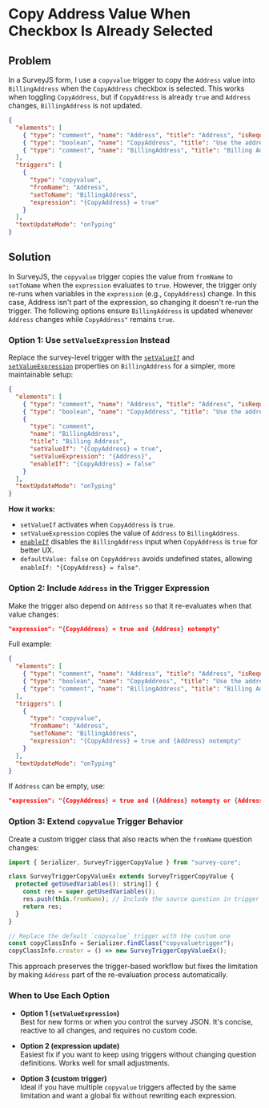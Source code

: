 # Copy Address Value When Checkbox Is Already Selected

## Problem

In a SurveyJS form, I use a `copyvalue` trigger to copy the `Address` value into `BillingAddress` when the `CopyAddress` checkbox is selected. This works when toggling `CopyAddress`, but if `CopyAddress` is already `true` and `Address` changes, `BillingAddress` is not updated.

```json
{
  "elements": [
    { "type": "comment", "name": "Address", "title": "Address", "isRequired": true },
    { "type": "boolean", "name": "CopyAddress", "title": "Use the address for billing" },
    { "type": "comment", "name": "BillingAddress", "title": "Billing Address" }
  ],
  "triggers": [
    {
      "type": "copyvalue",
      "fromName": "Address",
      "setToName": "BillingAddress",
      "expression": "{CopyAddress} = true"
    }
  ],
  "textUpdateMode": "onTyping"
}
```

## Solution

In SurveyJS, the `copyvalue` trigger copies the value from `fromName` to `setToName` when the `expression` evaluates to `true`. However, the trigger only re-runs when variables in the `expression` (e.g., `CopyAddress`) change. In this case, Address isn't part of the expression, so changing it doesn't re-run the trigger. The following options ensure `BillingAddress` is updated whenever `Address` changes while `CopyAddress"` remains `true`.

### Option 1: Use `setValueExpression` Instead

Replace the survey-level trigger with the [`setValueIf`](https://surveyjs.io/form-library/documentation/api-reference/question#setValueIf) and [`setValueExpression`](https://surveyjs.io/form-library/documentation/api-reference/question#setValueExpression) properties on `BillingAddress` for a simpler, more maintainable setup:

```json
{
  "elements": [
    { "type": "comment", "name": "Address", "title": "Address", "isRequired": true },
    { "type": "boolean", "name": "CopyAddress", "title": "Use the address for billing", "defaultValue": false },
    {
      "type": "comment",
      "name": "BillingAddress",
      "title": "Billing Address",
      "setValueIf": "{CopyAddress} = true",
      "setValueExpression": "{Address}",
      "enableIf": "{CopyAddress} = false"
    }
  ],
  "textUpdateMode": "onTyping"
}
```

**How it works:**

- `setValueIf` activates when `CopyAddress` is `true`.
- `setValueExpression` copies the value of `Address` to `BillingAddress`.
- [`enableIf`](https://surveyjs.io/form-library/documentation/api-reference/question#enableIf) disables the `BillingAddress` input when `CopyAddress` is `true` for better UX.
- `defaultValue: false` on `CopyAddress` avoids undefined states, allowing `enableIf: "{CopyAddress} = false"`.

### Option 2: Include `Address` in the Trigger Expression

Make the trigger also depend on `Address` so that it re-evaluates when that value changes:

```json
"expression": "{CopyAddress} = true and {Address} notempty"
```

Full example:


```json
{
  "elements": [
    { "type": "comment", "name": "Address", "title": "Address", "isRequired": true },
    { "type": "boolean", "name": "CopyAddress", "title": "Use the address for billing" },
    { "type": "comment", "name": "BillingAddress", "title": "Billing Address" }
  ],
  "triggers": [
    {
      "type": "copyvalue",
      "fromName": "Address",
      "setToName": "BillingAddress",
      "expression": "{CopyAddress} = true and {Address} notempty"
    }
  ],
  "textUpdateMode": "onTyping"
}
```

If `Address` can be empty, use:

```json
"expression": "{CopyAddress} = true and ({Address} notempty or {Address} empty)"
```

### Option 3: Extend `copyvalue` Trigger Behavior

Create a custom trigger class that also reacts when the `fromName` question changes:

```js
import { Serializer, SurveyTriggerCopyValue } from "survey-core";

class SurveyTriggerCopyValueEx extends SurveyTriggerCopyValue {
  protected getUsedVariables(): string[] {
    const res = super.getUsedVariables();
    res.push(this.fromName); // Include the source question in trigger evaluation
    return res;
  }
}

// Replace the default `copyvalue` trigger with the custom one
const copyClassInfo = Serializer.findClass("copyvaluetrigger");
copyClassInfo.creator = () => new SurveyTriggerCopyValueEx();
```

This approach preserves the trigger-based workflow but fixes the limitation by making `Address` part of the re-evaluation process automatically.

### When to Use Each Option

- **Option 1 (`setValueExpression`)**\
Best for new forms or when you control the survey JSON. It's concise, reactive to all changes, and requires no custom code.

- **Option 2 (expression update)**\
Easiest fix if you want to keep using triggers without changing question definitions. Works well for small adjustments.

- **Option 3 (custom trigger)**\
Ideal if you have multiple `copyvalue` triggers affected by the same limitation and want a global fix without rewriting each expression.

<!-- ## Related Tags
- surveyjs
- copyvalue
- setValueExpression
- survey-json
- javascript -->